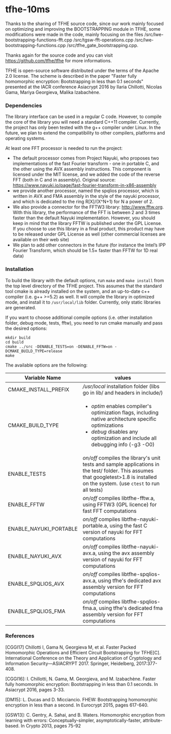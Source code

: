 # tfhe-10ms

Thanks to the sharing of TFHE source code, since our work mainly focused on optimizing and improving the BOOTSTRAPPING module in TFHE, some modifications were made in the code, mainly focusing on the files /src/lwe-bootstrapping-functions-fft.cpp /src/tgsw-fft-operations.cpp /src/lwe-bootstrapping-functions.cpp /src/tfhe_gate_bootstrapping.cpp.

Thanks again for the source code and you can visit https://github.com/tfhe/tfhe for more informations.


TFHE is open-source software distributed under the terms of the Apache 2.0 license. 
The scheme is described in the paper "Faster fully homomorphic encryption: Bootstrapping in less than 0.1 seconds" presented at the IACR conference Asiacrypt 2016 by Ilaria Chillotti, Nicolas Gama, Mariya Georgieva, Malika Izabachène.


### Dependencies 


The library interface can be used in a regular C code. However, to compile the core of the library you will need a standard C++11 compiler.
Currently, the project has only been tested with the g++ compiler under Linux. In the future, we plan to extend the compatibility to other compilers, platforms and operating systems.

At least one FFT processor is needed to run the project:

* The default processor comes from Project Nayuki, who proposes two implementations of the fast Fourier transform - one in portable C, and the other using the AVX assembly instructions.
This component is licensed under the MIT license, and we added the code of the reverse FFT (both in C and in assembly). Original source: https://www.nayuki.io/page/fast-fourier-transform-in-x86-assembly
* we provide another processor, named the spqlios processor, which is written in AVX and FMA assembly in the style of the nayuki processor, and which is dedicated to the ring R[X]/(X^N+1) for N a power of 2.
* We also provide a connector for the FFTW3 library: http://www.fftw.org. With this library, the performance of the FFT is between 2 and 3 times faster than the default Nayuki implementation. However, you should keep in mind that the library FFTW is published under the GPL License. If you choose to use this library in a final product, this product may have to be released under GPL License as well (other commercial licenses are available on their web site)
* We plan to add other connectors in the future (for instance the Intel’s IPP Fourier Transform, which should be 1.5× faster than FFTW for 1D real data)


### Installation

To build the library with the default options, run ```make``` and ```make install``` from the top level directory of the TFHE project. This assumes that the standard tool cmake is already installed on the system, and an
up-to-date c++ compiler (i.e. g++ >=5.2) as well.
It will compile the library in optimized mode, and install it to ```/usr/local/lib``` folder.
Currently, only static libraries are generated. 

If you want to choose additional compile options (i.e. other installation folder, debug mode, tests, fftw), you need to run cmake manually and pass the desired options:
```
mkdir build
cd build
cmake ../src -DENABLE_TESTS=on -DENABLE_FFTW=on -DCMAKE_BUILD_TYPE=release
make
```
The available options are the following:

| Variable Name          | values           | 
|------------------------|-------|
| CMAKE_INSTALL_PREFIX   | */usr/local* installation folder (libs go in lib/ and headers in include/) | 
| CMAKE_BUILD_TYPE       | <ul><li>*optim* enables compiler's optimization flags, including native architecture specific optimizations</li><li>*debug* disables any optimization and include all debugging info (-g3 -O0)</li> | 
| ENABLE_TESTS           | *on/off* compiles the library's unit tests and sample applications in the test/ folder. This assumes that googletest>1.8 is installed on the system. (use ```ctest``` to run all tests) | 
| ENABLE_FFTW            | *on/off* compiles libtfhe-fftw.a, using FFTW3 (GPL licence) for fast FFT computations |
| ENABLE_NAYUKI_PORTABLE | *on/off* compiles libtfhe-nayuki-portable.a, using the fast C version of nayuki for FFT computations |
| ENABLE_NAYUKI_AVX      | *on/off* compiles libtfhe-nayuki-avx.a, using the avx assembly version of nayuki for FFT computations |
| ENABLE_SPQLIOS_AVX     | *on/off* compiles libtfhe-spqlios-avx.a, using tfhe's dedicated avx assembly version for FFT computations |
| ENABLE_SPQLIOS_FMA     | *on/off* compiles libtfhe-spqlios-fma.a, using tfhe's dedicated fma assembly version for FFT computations |

### References

[CGGI17]	Chillotti I, Gama N, Georgieva M, et al. Faster Packed Homomorphic Operations and Efficient Circuit Bootstrapping for TFHE[C]. International Conference on the Theory and Application of Cryptology and Information Security—ASIACRYPT 2017. Springer, Heidelberg, 2017:377-408.

[CGGI16]: I. Chillotti, N. Gama, M. Georgieva, and M. Izabachène. Faster fully homomorphic encryption: Bootstrapping in less than 0.1 seconds. In Asiacrypt 2016, pages 3-33.

[DM15]:   L. Ducas and D. Micciancio.  FHEW: Bootstrapping homomorphic encryption in less than a second.  In Eurocrypt 2015, pages 617-640.

[GSW13]:  C. Gentry, A. Sahai, and B. Waters. Homomorphic encryption from learning with errors:  Conceptually-simpler,  asymptotically-faster,  attribute-based. In Crypto 2013, pages 75-92











